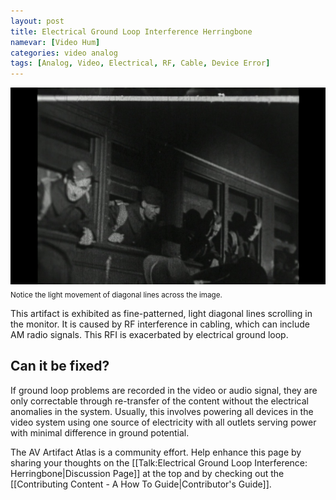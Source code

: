 ```yaml
---
layout: post
title: Electrical Ground Loop Interference Herringbone
namevar: [Video Hum]
categories: video analog
tags: [Analog, Video, Electrical, RF, Cable, Device Error]
---
```


<img src="/images/800px-Visible_frame_line.jpg">
<sub>Notice the light movement of diagonal lines across the image.</sub>

This artifact is exhibited as fine-patterned, light diagonal lines scrolling in the monitor. It is caused by RF interference in cabling, which can include AM radio signals. This RFI is exacerbated by electrical ground loop.

## Can it be fixed?

If ground loop problems are recorded in the video or audio signal, they are only correctable through re-transfer of the content without the electrical anomalies in the system. Usually, this involves powering all devices in the video system using one source of electricity with all outlets serving power with minimal difference in ground potential.


The AV Artifact Atlas is a community effort. Help enhance this page by sharing your thoughts on the [[Talk:Electrical Ground Loop Interference: Herringbone|Discussion Page]] at the top and by checking out the [[Contributing Content - A How To Guide|Contributor's Guide]].

